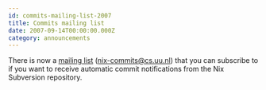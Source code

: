 ```yaml
---
id: commits-mailing-list-2007
title: Commits mailing list
date: 2007-09-14T00:00:00.000Z
category: announcements
---
```


There is now a [mailing list](https://web.archive.org/web/20110820121249/http://mail.cs.uu.nl/mailman/listinfo/nix-commits) (nix-commits@cs.uu.nl) that you can subscribe to if you want to receive automatic commit notifications from the Nix Subversion repository.
